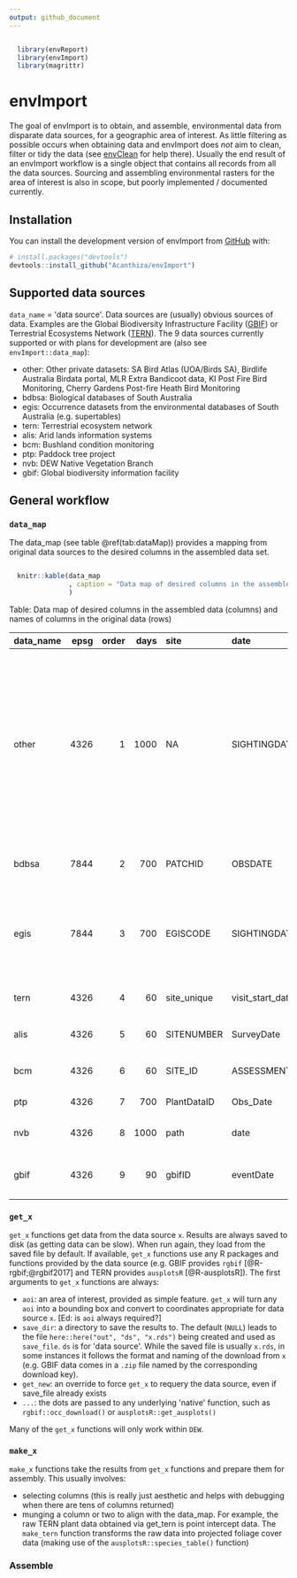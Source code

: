 ```yaml
---
output: github_document
---
```


<!-- README.md is generated from README.Rmd. Please edit that file -->




```r

  library(envReport)
  library(envImport)
  library(magrittr)
```

# envImport

<!-- badges: start -->
<!-- badges: end -->

The goal of envImport is to obtain, and assemble, environmental data from disparate data sources, for a geographic area of interest. As little filtering as possible occurs when obtaining data and envImport does _not_ aim to clean, filter or tidy the data (see [envClean](https://acanthiza.github.io/envClean/) for help there). Usually the end result of an envImport workflow is a single object that contains all records from all the data sources. Sourcing and assembling environmental rasters for the area of interest is also in scope, but poorly implemented / documented currently.

## Installation

You can install the development version of envImport from [GitHub](https://github.com/) with:

``` r
# install.packages("devtools")
devtools::install_github("Acanthiza/envImport")
```

## Supported data sources

`data_name` = 'data source'. Data sources are (usually) obvious sources of data. Examples are the Global Biodiversity Infrastructure Facility ([GBIF](https://www.gbif.org/)) or Terrestrial Ecosystems Network ([TERN](https://www.tern.org.au/)). The 9 data sources currently supported or with plans for development are (also see `envImport::data_map`):

* other: Other private datasets: SA Bird Atlas (UOA/Birds SA), Birdlife Australia Birdata portal, MLR Extra Bandicoot data, KI Post Fire Bird Monitoring, Cherry Gardens Post-fire Heath Bird Monitoring
* bdbsa: Biological databases of South Australia
* egis: Occurrence datasets from the environmental databases of South Australia (e.g. supertables)
* tern: Terrestrial ecosystem network
* alis: Arid lands information systems
* bcm: Bushland condition monitoring
* ptp: Paddock tree project
* nvb: DEW Native Vegetation Branch
* gbif: Global biodiversity information facility

## General workflow

### `data_map`

The data_map (see table @ref(tab:dataMap)) provides a mapping from original data sources to the desired columns in the assembled data set.


```r

  knitr::kable(data_map
               , caption = "Data map of desired columns in the assembled data (columns) and names of columns in the original data (rows)"
               )
```



Table: Data map of desired columns in the assembled data (columns) and names of columns in the original data (rows)

|data_name | epsg| order| days|site        |date             |lat             |long             |original_name            |common           |nsx          |occ_derivation   |survey_nr |survey     |ind                        |rel_metres                    |sens         |lifeform  |lifespan |cover            |cover_code      |quad_x       |quad_y       |epbc_status     |npw_status       |method           |desc                                                                                                                                                                                            |data_name_use |
|:---------|----:|-----:|----:|:-----------|:----------------|:---------------|:----------------|:------------------------|:----------------|:------------|:----------------|:---------|:----------|:--------------------------|:-----------------------------|:------------|:---------|:--------|:----------------|:---------------|:------------|:------------|:---------------|:----------------|:----------------|:-----------------------------------------------------------------------------------------------------------------------------------------------------------------------------------------------|:-------------|
|other     | 4326|     1| 1000|NA          |SIGHTINGDATE     |LATITUDE        |LONGITUDE        |SPECIES                  |NA               |NA           |NUMOBSERVED      |SURVEYNR  |SURVEYNAME |NA                         |maxDist                       |NA           |NA        |NA       |NA               |NA              |NA           |NA           |NA              |NA               |METHODDESC       |Other private datasets: SA Bird Atlas (UOA/Birds SA), Birdlife Australia Birdata portal, MLR Extra Bandicoot data, KI Post Fire Bird Monitoring, Cherry Gardens Post-fire Heath Bird Monitoring |OTHER         |
|bdbsa     | 7844|     2|  700|PATCHID     |OBSDATE          |LATITUDE        |LONGITUDE        |SPECIES                  |COMNAME1         |NSXCODE      |NUMOBSERVED      |SURVEYNR  |SURVEYNAME |ISINDIGENOUS               |rel_metres                    |NA           |MUIRCODE  |LIFESPAN |COVER            |COVCODE         |VEGQUADSIZE1 |VEGQUADSIZE2 |ESACTSTATUSCODE |NPWACTSTATUSCODE |METHODDESC       |Biological databases of South Australia                                                                                                                                                         |BDBSA         |
|egis      | 7844|     3|  700|EGISCODE    |SIGHTINGDATE     |LATITUDE        |LONGITUDE        |SPECIES                  |COMNAME          |NSXCODE      |NUMOBSERVED      |SURVEYNR  |SURVEYNAME |ISINDIGENOUSFLAG           |rel_metres                    |DISTRIBNDESC |NA        |NA       |NA               |NA              |NA           |NA           |ESACTSTATUSCODE |NPWACTSTATUSCODE |METHODDESC       |Occurrence datasets from the environmental databases of South Australia (e.g. supertables)                                                                                                      |EGIS          |
|tern      | 4326|     4|   60|site_unique |visit_start_date |latitude        |longitude        |species                  |NA               |NA           |NA               |NA        |NA         |NA                         |NA                            |NA           |lifeform  |NA       |cover            |NA              |quadX        |quadY        |NA              |NA               |NA               |Terrestrial ecosystem network                                                                                                                                                                   |TERN          |
|alis      | 4326|     5|   60|SITENUMBER  |SurveyDate       |LATITUDE        |LONGITUDE        |LegacyName               |NA               |NSXCode      |NA               |NA        |LandSystem |NA                         |NA                            |NA           |Lifeform  |NA       |Cover            |NA              |NA           |NA           |NA              |NA               |NA               |Arid lands information systems                                                                                                                                                                  |ALIS          |
|bcm       | 4326|     6|   60|SITE_ID     |ASSESSMENT_DATE  |LATITUDE        |LONGITUDE        |Species                  |Common1          |Old_NSX_Code |NA               |NA        |NA         |isIndigenous               |NA                            |NA           |NA        |LIFESPAN |NA               |NA              |X_DIM        |Y_DIM        |NA              |NA               |NA               |Bushland condition monitoring                                                                                                                                                                   |BCM           |
|ptp       | 4326|     7|  700|PlantDataID |Obs_Date         |LATITUDE        |LONGITUDE        |Scientific_name_original |Common_name_orig |NSXCODE      |NA               |NA        |NA         |Native_Introduced_original |NA                            |NA           |Life_form |NA       |NA               |Cover_abundance |NA           |NA           |NA              |NA               |NA               |Paddock tree project                                                                                                                                                                            |PTP           |
|nvb       | 4326|     8| 1000|path        |date             |lat             |lon              |Spp                      |NA               |NA           |NA               |NA        |NA         |NA                         |NA                            |NA           |NA        |NA       |NA               |NA              |NA           |NA           |NA              |NA               |NA               |DEW Native Vegetation Branch                                                                                                                                                                    |NVB           |
|gbif      | 4326|     9|   90|gbifID      |eventDate        |decimalLatitude |decimalLongitude |species                  |NA               |organismID   |organismQuantity |NA        |NA         |NA                         |coordinateUncertaintyInMeters |NA           |NA        |NA       |organismQuantity |NA              |NA           |NA           |NA              |NA               |samplingProtocol |Global biodiversity information facility                                                                                                                                                        |GBIF          |



### `get_x`

`get_x` functions get data from the data source `x`. Results are always saved to disk (as getting data can be slow). When run again, they load from the saved file by default. If available, `get_x` functions use any R packages and functions provided by the data source (e.g. GBIF provides `rgbif` [@R-rgbif;@rgbif2017] and TERN provides `ausplotsR` [@R-ausplotsR]). The first arguments to `get_x` functions are always:

* `aoi`: an area of interest, provided as simple feature. `get_x` will turn any `aoi` into a bounding box and convert to coordinates appropriate for data source `x`. [Ed: is `aoi` always required?]
* `save_dir`: a directory to save the results to. The default (`NULL`) leads to the file `here::here("out", "ds", "x.rds")` being created and used as `save_file`. `ds` is for 'data source'. While the saved file is usually `x.rds`, in some instances it follows the format and naming of the download from `x` (e.g. GBIF data comes in a `.zip` file named by the corresponding download key).
* `get_new`: an override to force `get_x` to requery the data source, even if save_file already exists
* `...`: the dots are passed to any underlying 'native' function, such as `rgbif::occ_download()` or `ausplotsR::get_ausplots()`

Many of the `get_x` functions will only work within `DEW`.

### `make_x`

`make_x` functions take the results from `get_x` functions and prepare them for assembly. This usually involves:

* selecting columns (this is really just aesthetic and helps with debugging when there are tens of columns returned)
* munging a column or two to align with the data_map. For example, the raw TERN plant data obtained via get_tern is point intercept data. The `make_tern` function transforms the raw data into projected foliage cover data (making use of the `ausplotsR::species_table()` function)

### Assemble


